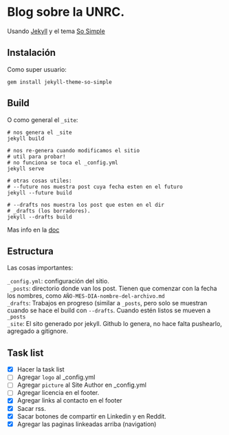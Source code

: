 # Blog sobre la UNRC.

Usando [Jekyll](https://jekyllrb.com/) y el tema [So Simple](https://github.com/mmistakes/so-simple-theme)

## Instalación

Como super usuario:  

```
gem install jekyll-theme-so-simple
```

## Build

O como general el `_site`:  

```
# nos genera el _site
jekyll build

# nos re-genera cuando modificamos el sitio
# util para probar!
# no funciona se toca el _config.yml
jekyll serve

# otras cosas utiles:
# --future nos muestra post cuya fecha esten en el futuro
jekyll --future build 

# --drafts nos muestra los post que esten en el dir
# _drafts (los borradores).
jekyll --drafts build
```

Mas info en la [doc](https://jekyllrb.com/docs)

## Estructura

Las cosas importantes:

`_config.yml`: configuración del sitio.  
` _posts`: directorio donde van los post. Tienen que comenzar con la  fecha los nombres, como `AÑO-MES-DIA-nombre-del-archivo.md`  
`_drafts`: Trabajos en progreso (similar a `_posts`, pero solo se muestran cuando se hace el build con `--drafts`. Cuando estén listos se mueven a `_posts`  
`_site`: El sito generado por jekyll. Github lo genera, no hace falta pushearlo, agregado a gitignore.  

## Task list

- [x] Hacer la task list
- [ ] Agregar `logo` al _config.yml
- [ ] Agregar `picture` al Site Author en _config.yml
- [ ] Agregar licencia en el footer.
- [x] Agregar links al contacto en el footer
- [x] Sacar rss.
- [x] Sacar botones de compartir en Linkedin y en Reddit.
- [x] Agregar las paginas linkeadas arriba (navigation)
